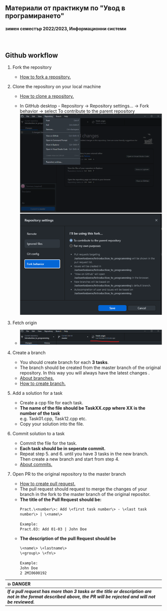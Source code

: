 ## Материали от практикум по "Увод в програмирането"
#### зимен семестър 2022/2023, Информационни системи

<br>

## Github workflow

1. Fork the repository 
    - [How to fork a repository.](https://docs.github.com/en/get-started/quickstart/fork-a-repo)

2. Clone the repository on your local machine 
    - [How to clone a repository.](https://docs.github.com/en/repositories/creating-and-managing-repositories/cloning-a-repository)

    - In GitHub desktop - Repository -> Repository settings... -> Fork behavior -> select To contribute to the parent repository
    ![repo menu](images/repository-settings-menu.png)
    ![repo-settings](images/repository-fork-settings.png)


3. Fetch origin
    - ![fetch origin](images/fetch-origin.png)

4. Create a branch 
    - You should create branch for each **3 tasks**.
    - The branch should be created from the master branch of the original repository. In this way you will always have the latest changes .
    - [About branches.](https://docs.github.com/en/pull-requests/collaborating-with-pull-requests/proposing-changes-to-your-work-with-pull-requests/about-branches)
    - [How to create branch.](https://docs.github.com/en/desktop/contributing-and-collaborating-using-github-desktop/making-changes-in-a-branch/managing-branches#creating-a-branch)

4. Add a solution for a task
    - Create a cpp file for each task.
    - **The name of the file should be TaskXX.cpp where XX is the number of the task**<br> e.g. Task01.cpp, Task12.cpp etc. 
    - Copy your solution into the file.

5. Commit solution to a task
    - Commit the file for the task.
    - **Each task should be in seperate commit.**
    - Repeat step 5. and 6. until you have 3 tasks in the new branch. <br />
      Then create a new branch and start from step 4.
    - [About commits.](https://docs.github.com/en/desktop/contributing-and-collaborating-using-github-desktop/making-changes-in-a-branch/committing-and-reviewing-changes-to-your-project#about-commits)

7. Open PR to the original repository to the master branch
    - [How to create pull request.](https://docs.github.com/en/pull-requests/collaborating-with-pull-requests/proposing-changes-to-your-work-with-pull-requests/creating-a-pull-request)
    - The pull request should request to merge the changes of your branch in the fork to the master branch of the original repositor.
    - **The title of the Pull Request should be:**
        ```
        Pract.\<number\>: Add \<first task number\> - \<last task number\> | \<name\>
        
        Example:
        Pract.03: Add 01-03 | John Doe
        ```
    - **The description of the pull Request should be**
        ```
        \<name\> \<lastname\>
        \<group\> \<fn\>

        Example:
        John Doe 
        2 2MI0600192
        ```


| :boom: **DANGER**|
|:-----------------|
| ***If a pull request has more than 3 tasks or the title or description are not in the format described above, the PR will be rejected and will not be reviewed.***|
